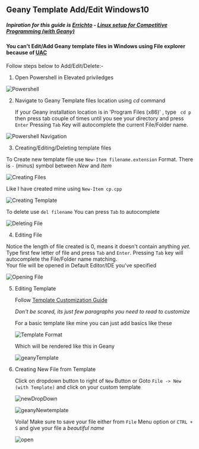 ## Geany Template Add/Edit Windows10

##### Inpiration for this guide is [Errichto](https://www.youtube.com/channel/UCBr_Fu6q9iHYQCh13jmpbrg) - [Linux setup for Competitive Programming (with Geany)](https://youtu.be/ePZEkbbf3fc)

#### You can't Edit/Add Geany template files in Windows using File explorer because of [UAC](https://en.wikipedia.org/wiki/User_Account_Control)

Follow steps below to Add/Edit/Delete:-

1. Open Powershell in Elevated priviledges

![Powershell](https://github.com/hiverkiya/Geany-Template-Add-Edit-Windows-/blob/main/media/1.png)

2. Navigate to Geany Template files location using _cd_ command
   
   If your Geany installation location is in 'Program Files (x86)' , type 
   `` cd p`` then press tab couple of times until you see your directory and press ``Enter``
   Pressing ``Tab`` Key will autocomplete the current File/Folder name.

  ![Powershell Navigation](https://github.com/hiverkiya/Geany-Template-Add-Edit-Windows-/blob/main/media/geany.gif)

3. Creating/Editing/Deleting template files
  
  To Create new template file use ``New-Item filename.extension`` Format. There is ``-`` (minus) symbol between _New_ and _Item_
 
  ![Creating Files](https://github.com/hiverkiya/Geany-Template-Add-Edit-Windows-/blob/main/media/Creating%20Files.PNG)
 
  Like I have created mine using `New-Item cp.cpp` 
 
  ![Creating Template](https://github.com/hiverkiya/Geany-Template-Add-Edit-Windows-/blob/main/media/Creating%20template.PNG)
 
  To delete use
  `del filename`
  You can press `Tab` to autocomplete
 
 ![Deleting File](https://github.com/hiverkiya/Geany-Template-Add-Edit-Windows-/blob/main/media/delete.gif)

4. Editing File
  
  Notice the length of file created is 0, means it doesn't contain anything _yet_.
  Type first few letter of file and press `Tab` and `Enter`. Pressing `Tab` key will autocomplete the File/Folder name matching.  
  Your file will be opened in Default Editor/IDE you've specified
  
  ![Opening File](https://github.com/hiverkiya/Geany-Template-Add-Edit-Windows-/blob/main/media/comp.gif)

5. Editing Template
   
   Follow [Template Customization Guide](https://www.geany.org/manual/current/index.html#customizing-templates)
   
   _Don't be scared, its just few paragraphs you need to read to customize_
   
   For a basic template like mine you can just add basics like these
   
   ![Template Format](https://github.com/hiverkiya/Geany-Template-Add-Edit-Windows-/blob/main/media/template.PNG)
   
   Which will be rendered like this in Geany
   
   ![geanyTemplate](https://github.com/hiverkiya/Geany-Template-Add-Edit-Windows-/blob/main/media/geanyTemplate.PNG)

6. Creating New File from Template
   
   Click on dropdown button to right of `New` Button or Goto ``File -> New (with Template)`` and click on your custom template
   
   ![newDropDown](https://github.com/hiverkiya/Geany-Template-Add-Edit-Windows-/blob/main/media/newDropDown.png)
   
   ![geanyNewtemplate](https://github.com/hiverkiya/Geany-Template-Add-Edit-Windows-/blob/main/media/geanyNewTemplate.png)

   Voila! Make sure to save your file either from `File` Menu option or `CTRL + S` and give your file a _beautiful name_
   
   ![open](https://github.com/hiverkiya/Geany-Template-Add-Edit-Windows-/blob/main/media/open.gif)

   
